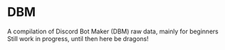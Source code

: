 # DBM
A compilation of Discord Bot Maker (DBM) raw data, mainly for beginners 
Still work in progress, until then here be dragons! 
